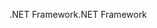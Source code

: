 <span data-ttu-id="3584a-101">.NET Framework</span><span class="sxs-lookup"><span data-stu-id="3584a-101">.NET Framework</span></span>